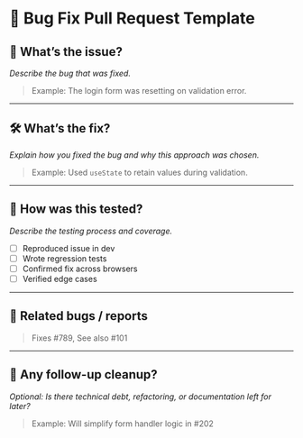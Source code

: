 # 🐞 Bug Fix Pull Request Template

## 🚨 What’s the issue?
_Describe the bug that was fixed._

> Example: The login form was resetting on validation error.

---

## 🛠️ What’s the fix?
_Explain how you fixed the bug and why this approach was chosen._

> Example: Used `useState` to retain values during validation.

---

## 🧪 How was this tested?
_Describe the testing process and coverage._

- [ ] Reproduced issue in dev
- [ ] Wrote regression tests
- [ ] Confirmed fix across browsers
- [ ] Verified edge cases

---

## 🔗 Related bugs / reports
> Fixes #789, See also #101

---

## 🧼 Any follow-up cleanup?
_Optional: Is there technical debt, refactoring, or documentation left for later?_

> Example: Will simplify form handler logic in #202
